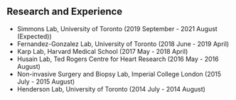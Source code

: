## Research and Experience

* Simmons Lab, University of Toronto (2019 September - 2021 August (Expected))
* Fernandez-Gonzalez Lab, University of Toronto (2018 June - 2019 April)
* Karp Lab, Harvard Medical School (2017 May - 2018 April)
* Husain Lab, Ted Rogers Centre for Heart Research (2016 May - 2016 August)
* Non-invasive Surgery and Biopsy Lab, Imperial College London (2015 July - 2015 August)
* Henderson Lab, University of Toronto (2014 July - 2014 August)

